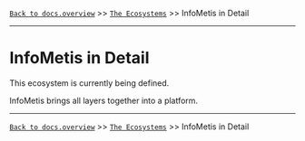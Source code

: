 [`Back to docs.overview`](../README.md) >> [`The Ecosystems`](../THE-ECOSYSTEMS.md) >> InfoMetis in Detail

-----
# InfoMetis in Detail

This ecosystem is currently being defined.

InfoMetis brings all layers together into a platform.

-----
[`Back to docs.overview`](../README.md) >> [`The Ecosystems`](../THE-ECOSYSTEMS.md) >> InfoMetis in Detail
